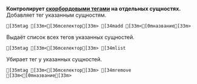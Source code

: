 **Контролирует [скорбордовыми тегами](https://minecraft.wiki/w/Scoreboard#Tags) на отдельных сущностях.**
Добавляет тег указанным сущностям.
```ansi
[35mtag [33m<[36mселектор[33m> [34madd [33m<[0mназвание[33m>
```
Выдаёт список всех тегов указанных сущностей.
```ansi
[35mtag [33m<[36mселектор[33m> [34mlist
```
Убирает тег у указанных сущностей.
```ansi
[35mtag [33m<[36mселектор[33m> [34mremove [33m<[0mназвание[33m>
```